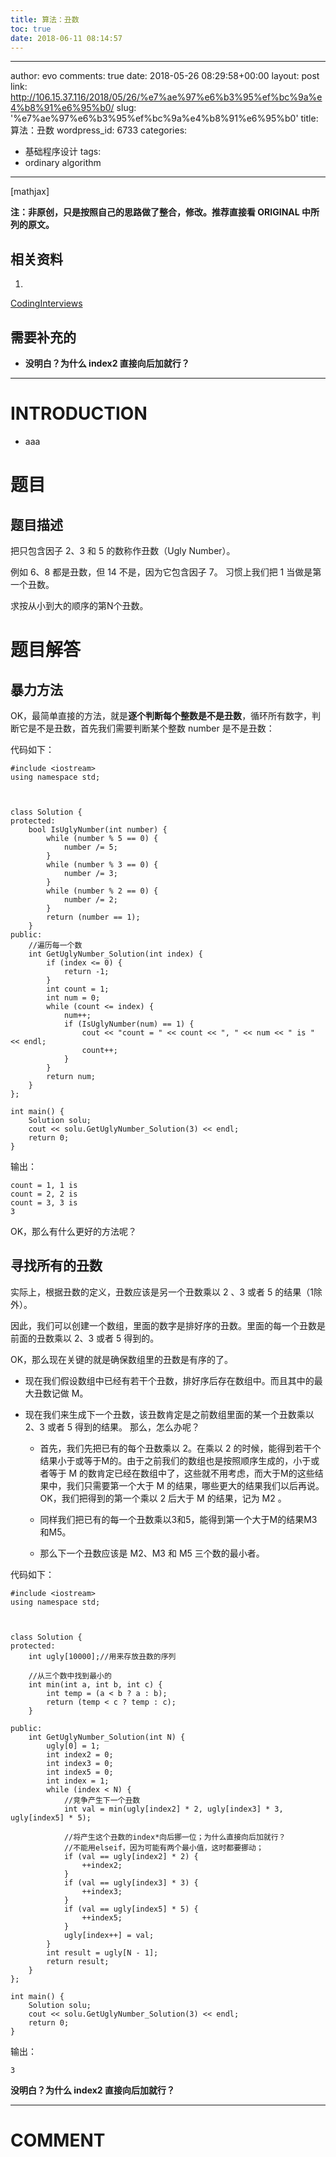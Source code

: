 ```yaml
---
title: 算法：丑数
toc: true
date: 2018-06-11 08:14:57
---
```

---
author: evo
comments: true
date: 2018-05-26 08:29:58+00:00
layout: post
link: http://106.15.37.116/2018/05/26/%e7%ae%97%e6%b3%95%ef%bc%9a%e4%b8%91%e6%95%b0/
slug: '%e7%ae%97%e6%b3%95%ef%bc%9a%e4%b8%91%e6%95%b0'
title: 算法：丑数
wordpress_id: 6733
categories:
- 基础程序设计
tags:
- ordinary algorithm
---

<!-- more -->

[mathjax]

**注：非原创，只是按照自己的思路做了整合，修改。推荐直接看 ORIGINAL 中所列的原文。**


## 相关资料





 	
  1. 


[CodingInterviews](https://github.com/gatieme/CodingInterviews)







## 需要补充的





 	
  * **没明白？为什么 index2 直接向后加就行？**





* * *





# INTRODUCTION





 	
  * aaa





# 题目




## 题目描述


把只包含因子 2、3 和 5 的数称作丑数（Ugly Number）。

例如 6、8 都是丑数，但 14 不是，因为它包含因子 7。 习惯上我们把 1 当做是第一个丑数。

求按从小到大的顺序的第N个丑数。


# 题目解答




## 暴力方法


OK，最简单直接的方法，就是**逐个判断每个整数是不是丑数**，循环所有数字，判断它是不是丑数，首先我们需要判断某个整数 number 是不是丑数：

代码如下：

    
    #include <iostream>
    using namespace std;
    
    
    
    class Solution {
    protected:
    	bool IsUglyNumber(int number) {
    		while (number % 5 == 0) {
    			number /= 5;
    		}
    		while (number % 3 == 0) {
    			number /= 3;
    		}
    		while (number % 2 == 0) {
    			number /= 2;
    		}
    		return (number == 1);
    	}
    public:
    	//遍历每一个数
    	int GetUglyNumber_Solution(int index) {
    		if (index <= 0) {
    			return -1;
    		}
    		int count = 1;
    		int num = 0;
    		while (count <= index) {
    			num++;
    			if (IsUglyNumber(num) == 1) {
    				cout << "count = " << count << ", " << num << " is " << endl;
    				count++;
    			}
    		}
    		return num;
    	}
    };
    
    int main() {
    	Solution solu;
    	cout << solu.GetUglyNumber_Solution(3) << endl;
    	return 0;
    }


输出：

    
    count = 1, 1 is
    count = 2, 2 is
    count = 3, 3 is
    3


OK，那么有什么更好的方法呢？


## 寻找所有的丑数


实际上，根据丑数的定义，丑数应该是另一个丑数乘以 2 、3 或者 5 的结果（1除外）。

因此，我们可以创建一个数组，里面的数字是排好序的丑数。里面的每一个丑数是前面的丑数乘以 2、3 或者 5 得到的。

OK，那么现在关键的就是确保数组里的丑数是有序的了。



 	
  * 现在我们假设数组中已经有若干个丑数，排好序后存在数组中。而且其中的最大丑数记做 M。

 	
  * 现在我们来生成下一个丑数，该丑数肯定是之前数组里面的某一个丑数乘以 2、3 或者 5 得到的结果。 那么，怎么办呢？

 	
    * 首先，我们先把已有的每个丑数乘以 2。在乘以 2 的时候，能得到若干个结果小于或等于M的。由于之前我们的数组也是按照顺序生成的，小于或者等于 M 的数肯定已经在数组中了，这些就不用考虑，而大于M的这些结果中，我们只需要第一个大于 M 的结果，哪些更大的结果我们以后再说。OK，我们把得到的第一个乘以 2 后大于 M 的结果，记为 M2 。

 	
    * 同样我们把已有的每一个丑数乘以3和5，能得到第一个大于M的结果M3和M5。

 	
    * 那么下一个丑数应该是 M2、M3 和 M5 三个数的最小者。





代码如下：

    
    #include <iostream>
    using namespace std;
    
    
    
    class Solution {
    protected:
    	int ugly[10000];//用来存放丑数的序列
    
    	//从三个数中找到最小的
    	int min(int a, int b, int c) {
    		int temp = (a < b ? a : b);
    		return (temp < c ? temp : c);
    	}
    
    public:
    	int GetUglyNumber_Solution(int N) {
    		ugly[0] = 1;
    		int index2 = 0;
    		int index3 = 0;
    		int index5 = 0;
    		int index = 1;
    		while (index < N) {
    			//竞争产生下一个丑数
    			int val = min(ugly[index2] * 2, ugly[index3] * 3, ugly[index5] * 5);
    
    			//将产生这个丑数的index*向后挪一位；为什么直接向后加就行？
    			//不能用elseif，因为可能有两个最小值，这时都要挪动；
    			if (val == ugly[index2] * 2) {
    				++index2;
    			}
    			if (val == ugly[index3] * 3) {
    				++index3;
    			}
    			if (val == ugly[index5] * 5) {
    				++index5;
    			}
    			ugly[index++] = val;
    		}
    		int result = ugly[N - 1];
    		return result;
    	}
    };
    
    int main() {
    	Solution solu;
    	cout << solu.GetUglyNumber_Solution(3) << endl;
    	return 0;
    }


输出：

    
    3


**没明白？为什么 index2 直接向后加就行？**











* * *





# COMMENT



